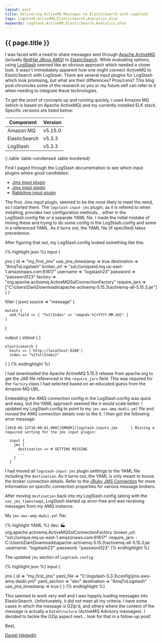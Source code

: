 ```yaml
---
layout: post
title: Delivering ActiveMQ Messages to ElasticSearch with LogStash
tags: LogStash,ActiveMQ,ElasticSearch,Analytics,Glue
keywords: LogStash,ActiveMQ,ElasticSearch,Analytics,Glue
---
```

{{ page.title }}
----------------
I was faced with a need to share messages sent through [Apache ActiveMQ](http://activemq.apache.org/) 
(actually [RedHat JBoss AMQ](https://www.redhat.com/en/technologies/jboss-middleware/amq)) 
to [ElasticSearch](https://www.elastic.co/products/elasticsearch). While evaluating options, 
using [LogStash](https://www.elastic.co/products/logstash) seemed like an obvious approach which 
needed a closer look. It wasn't immediately apparent how one might connect ActiveMQ to ElasticSearch 
with LogStash. There are several input plugins for LogStash which look promising, but what are their
differences? Pros/cons? This blog post chronicles some of the research so you or my future self can 
refer to it when needing to integrate these technologies. 

To get the proof of concepts up and running quickly, I used Amazon MQ (which is based on Apache ActiveMQ) and my
currently installed ELK stack. Specific versions are listed below:


| Component     | Version |
|---------------|---------|
| Amazon MQ     | v5.15.0 |
| ElasticSearch | v5.3.3  |
| LogStash      | v5.3.3  |
{:.table .table-condensed .table-bordered}

First I paged through the LogStash documentation to see which input plugins where good candidates:

* [Jms input plugin](https://www.elastic.co/guide/en/logstash/current/plugins-inputs-jms.html)
* [Jmx input plugin](https://www.elastic.co/guide/en/logstash/current/plugins-inputs-jmx.html)
* [Rabbitmq input plugin](https://www.elastic.co/guide/en/logstash/current/plugins-inputs-rabbitmq.html)

The first, Jms input plugin, seemed to be the most likely to meet the need, so I started there. The `logstash-input-jms` plugin,
as it is refered to when installing, provides two configuration methods... either in the LogStash.config file or a separate YAML file.
I made the initial mistake of mixing these and trying to do some config in the LogStash.config and some in a referenced YAML. As it turns out, 
the YAML file (if specified) takes precedence.

After figuring that out, my LogStash.config looked something like this:

{% highlight json %}
input {

  jms {
	  id => "my_first_jms"
	  use_jms_timestamp => true
	  destination => "AmqToLogstash"
	  broker_url => "ssl://uniqueid.mq.us-east-1.amazonaws.com:61617"
	  username => "logstash23"
	  password => "password123"
	  factory => "org.apache.activemq.ActiveMQSslConnectionFactory"
	  require_jars => ["C:\Users\Dan\Downloads\apache-activemq-5.15.3\activemq-all-5.15.3.jar"]
	}
}

filter {
	json{
	  source => "message"
	}
	
	mutate {
      add_field => { "fullIndex" => "amqndx-%{+YYYY.MM.dd}" }
	}

}

output {
	stdout { }

	elasticsearch {
	  hosts => ['http://localhost:9200']
	  index => "%{fullIndex}"
  }
}
{% endhighlight %}

I had downloaded the Apache ActiveMQ 5.15.3 release from apache.org to get the JAR file referenced in the `require_jars` field. 
This was required for the `factory` class I had selected based on an educated guess from the Amazon MQ URL.

Embedding the AMQ connection config in the LogStash.config was quick and easy, but the YAML approach seemed like it would scale better. 
I updated my LogStash.config to point to my `jms-aws-amq-dwdii.yml` file and moved the AMQ connection details over to the it. I then 
got the following error message:

```
[2018-05-12T16:08:02,900][ERROR][logstash.inputs.jms      ] Missing a required setting for the jms input plugin:

  input {
    jms {
      destination => # SETTING MISSING
      ...
    }
  }
```

I had moved all `logstash-input-jms` plugin setttings to the YAML file including the `destination`. As it turns out, the YAML is only meant 
to house the broker connection details. Refer to the [JRuby JMS Connection](https://www.rubydoc.info/gems/jruby-jms/0.10.1/JMS%2FConnection:initialize) 
for more information on specific connection properties for various message brokers.

After moving `destination` back into my LogStash.config (along with the `use_jms_timestamp`), LogStash started up error-free and was receiving messages
from my AMQ instance.

My `jms-aws-amq-dwdii.yml` file:

{% highlight YAML %} 
dev:
  :factory: org.apache.activemq.ActiveMQSslConnectionFactory
  :broker_url: "ssl://unique.mq.us-east-1.amazonaws.com:61617"
  :require_jars:
    - C:\Users\Dan\Downloads\apache-activemq-5.15.3\activemq-all-5.15.3.jar
  :username: "logstash23"
  :password: "password123"
{% endhighlight %}

The updated `jms` section of `LogStash.config`:

{% highlight json %}
input {

  jms {
	  id => "my_first_jms"
	  yaml_file => "C:\logstash-5.3.3\config\jms-aws-amq-dwdii.yml"
	  yaml_section => "dev"
	  destination => "AmqToLogstash"
	  use_jms_timestamp => true
	}
}
{% endhighlight %}

This seemed to work very well and I was happily loading messages into ElasticSearch. Unfortunately, it did not meet all my criteria. 
I have some cases in which the message is GZip'd, and others where the content of the message is actually 
a `DataStructure` (ActiveMQ Advisory messages). I decided to tackle the GZip aspect next... look for that in a follow-up post!

Best,

[Daniel (@dwdii)](http://twitter.com/dwdii)
